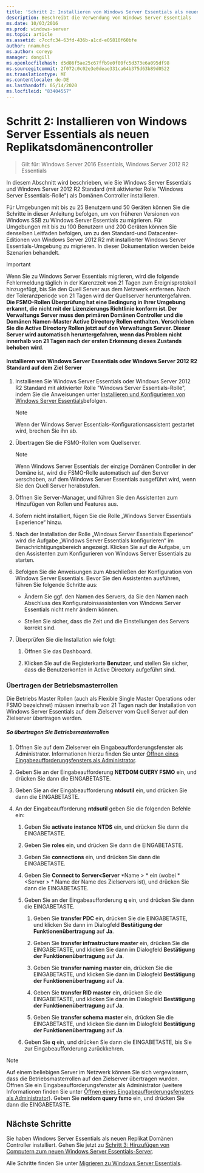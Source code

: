 ```yaml
---
title: 'Schritt 2: Installieren von Windows Server Essentials als neuen Replikatsdomänencontroller'
description: Beschreibt die Verwendung von Windows Server Essentials
ms.date: 10/03/2016
ms.prod: windows-server
ms.topic: article
ms.assetid: c7ccfc34-63fd-436b-a1cd-e05810f60bfe
author: nnamuhcs
ms.author: coreyp
manager: dongill
ms.openlocfilehash: d5d86f5ae25c67ffb9e0f00fc5d373e6a095df98
ms.sourcegitcommit: 2f072c0c02e3e0deae331ca64b375d63b89d0522
ms.translationtype: MT
ms.contentlocale: de-DE
ms.lasthandoff: 05/14/2020
ms.locfileid: "83404557"
---
```

# <a name="step-2-install-windows-server-essentials-as-a-new-replica-domain-controller"></a>Schritt 2: Installieren von Windows Server Essentials als neuen Replikatsdomänencontroller

>Gilt für: Windows Server 2016 Essentials, Windows Server 2012 R2 Essentials

In diesem Abschnitt wird beschrieben, wie Sie Windows Server Essentials und Windows Server 2012 R2 Standard (mit aktivierter Rolle "Windows Server Essentials-Rolle") als Domänen Controller installieren.  
  
 Für Umgebungen mit bis zu 25 Benutzern und 50 Geräten können Sie die Schritte in dieser Anleitung befolgen, um von früheren Versionen von Windows SSB zu Windows Server Essentials zu migrieren. Für Umgebungen mit bis zu 100 Benutzern und 200 Geräten können Sie denselben Leitfaden befolgen, um zu den Standard-und Datacenter-Editionen von Windows Server 2012 R2 mit installierter Windows Server Essentials-Umgebung zu migrieren. In dieser Dokumentation werden beide Szenarien behandelt.  
  
> [!IMPORTANT]
>  Wenn Sie zu Windows Server Essentials migrieren, wird die folgende Fehlermeldung täglich in der Karenzzeit von 21 Tagen zum Ereignisprotokoll hinzugefügt, bis Sie den Quell Server aus dem Netzwerk entfernen. Nach der Toleranzperiode von 21 Tagen wird der Quellserver heruntergefahren. <br> **Die FSMO-Rollen Überprüfung hat eine Bedingung in Ihrer Umgebung erkannt, die nicht mit der Lizenzierungs Richtlinie konform ist. Der Verwaltungs Server muss den primären Domänen Controller und die Domänen Namen-Master Active Directory Rollen enthalten. Verschieben Sie die Active Directory Rollen jetzt auf den Verwaltungs Server. Dieser Server wird automatisch heruntergefahren, wenn das Problem nicht innerhalb von 21 Tagen nach der ersten Erkennung dieses Zustands behoben wird**.   
  
#### <a name="install-windows-server-essentials-or-windows-server-2012-r2-standard-on-the-destination-server"></a>Installieren von Windows Server Essentials oder Windows Server 2012 R2 Standard auf dem Ziel Server  
  
1.  Installieren Sie Windows Server Essentials oder Windows Server 2012 R2 Standard mit aktivierter Rolle "Windows Server Essentials-Rolle", indem Sie die Anweisungen unter [Installieren und Konfigurieren von Windows Server Essentials](../install/Install-and-Configure-Windows-Server-Essentials-or-Windows-Server-Essentials-Experience.md)befolgen.  
  
    > [!NOTE]
    >  Wenn der Windows Server Essentials-Konfigurationsassistent gestartet wird, brechen Sie ihn ab.  
  
2.  Übertragen Sie die FSMO-Rollen vom Quellserver.  
  
    > [!NOTE]
    >  Wenn Windows Server Essentials der einzige Domänen Controller in der Domäne ist, wird die FSMO-Rolle automatisch auf den Server verschoben, auf dem Windows Server Essentials ausgeführt wird, wenn Sie den Quell Server herabstufen.  
  
3.  Öffnen Sie Server-Manager, und führen Sie den Assistenten zum Hinzufügen von Rollen und Features aus.  
  
4.  Sofern nicht installiert, fügen Sie die Rolle „Windows Server Essentials Experience“ hinzu.  
  
5.  Nach der Installation der Rolle „Windows Server Essentials Experience“ wird die Aufgabe „Windows Server Essentials konfigurieren“ im Benachrichtigungsbereich angezeigt. Klicken Sie auf die Aufgabe, um den Assistenten zum Konfigurieren von Windows Server Essentials zu starten.  
  
6.  Befolgen Sie die Anweisungen zum Abschließen der Konfiguration von Windows Server Essentials. Bevor Sie den Assistenten ausführen, führen Sie folgende Schritte aus:  
  
    -   Ändern Sie ggf. den Namen des Servers, da Sie den Namen nach Abschluss des Konfiguratoinsassistenten von Windows Server Essentials nicht mehr ändern können.  
  
    -   Stellen Sie sicher, dass die Zeit und die Einstellungen des Servers korrekt sind.  
  
7.  Überprüfen Sie die Installation wie folgt:  
  
    1.  Öffnen Sie das Dashboard.  
  
    2.  Klicken Sie auf die Registerkarte **Benutzer**, und stellen Sie sicher, dass die Benutzerkonten in Active Directory aufgeführt sind.  
  
### <a name="transfer-the-operations-master-roles"></a>Übertragen der Betriebsmasterrollen  
 Die Betriebs Master Rollen (auch als Flexible Single Master Operations oder FSMO bezeichnet) müssen innerhalb von 21 Tagen nach der Installation von Windows Server Essentials auf dem Zielserver vom Quell Server auf den Zielserver übertragen werden.  
  
##### <a name="to-transfer-the-operations-master-roles"></a>So übertragen Sie Betriebsmasterrollen  
  
1.  Öffnen Sie auf dem Zielserver ein Eingabeaufforderungsfenster als Administrator. Informationen hierzu finden Sie unter [Öffnen eines Eingabeaufforderungsfensters als Administrator](https://technet.microsoft.com/library/cc947813\(v=WS.10\).aspx).  
  
2.  Geben Sie an der Eingabeaufforderung **NETDOM QUERY FSMO** ein, und drücken Sie dann die EINGABETASTE.  
  
3.  Geben Sie an der Eingabeaufforderung **ntdsutil** ein, und drücken Sie dann die EINGABETASTE.  
  
4.  An der Eingabeaufforderung **ntdsutil** geben Sie die folgenden Befehle ein:  
  
    1.  Geben Sie **activate instance NTDS** ein, und drücken Sie dann die EINGABETASTE.  
  
    2.  Geben Sie **roles** ein, und drücken Sie dann die EINGABETASTE.  
  
    3.  Geben Sie **connections** ein, und drücken Sie dann die EINGABETASTE.  
  
    4.  Geben Sie **Connect to Server<Server** *Name \> * ein (wobei *<Server \> * Name der Name des Zielservers ist), und drücken Sie dann die EINGABETASTE.  
  
    5.  Geben Sie an der Eingabeaufforderung **q** ein, und drücken Sie dann die EINGABETASTE.  
  
        1.  Geben Sie **transfer PDC** ein, drücken Sie die EINGABETASTE, und klicken Sie dann im Dialogfeld **Bestätigung der Funktionenübertragung** auf **Ja**.  
  
        2.  Geben Sie **transfer infrastructure master** ein, drücken Sie die EINGABETASTE, und klicken Sie dann im Dialogfeld **Bestätigung der Funktionenübertragung** auf **Ja**.  
  
        3.  Geben Sie **transfer naming master** ein, drücken Sie die EINGABETASTE, und klicken Sie dann im Dialogfeld **Bestätigung der Funktionenübertragung** auf **Ja**.  
  
        4.  Geben Sie **transfer RID master** ein, drücken Sie die EINGABETASTE, und klicken Sie dann im Dialogfeld **Bestätigung der Funktionenübertragung** auf **Ja**.  
  
        5.  Geben Sie **transfer schema master** ein, drücken Sie die EINGABETASTE, und klicken Sie dann im Dialogfeld **Bestätigung der Funktionenübertragung** auf **Ja**.  
  
    6.  Geben Sie **q** ein, und drücken Sie dann die EINGABETASTE, bis Sie zur Eingabeaufforderung zurückkehren.  
  
> [!NOTE]
>  Auf einem beliebigen Server im Netzwerk können Sie sich vergewissern, dass die Betriebsmasterrollen auf den Zielserver übertragen wurden. Öffnen Sie ein Eingabeaufforderungsfenster als Administrator (weitere Informationen finden Sie unter [Öffnen eines Eingabeaufforderungsfensters als Administrator](https://technet.microsoft.com/library/cc947813\(v=WS.10\).aspx)). Geben Sie **netdom query fsmo** ein, und drücken Sie dann die EINGABETASTE.  
  
## <a name="next-steps"></a>Nächste Schritte  
 Sie haben Windows Server Essentials als neuen Replikat Domänen Controller installiert. Gehen Sie jetzt zu [Schritt 3: Hinzufügen von Computern zum neuen Windows Server Essentials-Server](Step-3--Join-computers-to-the-new-Windows-Server-Essentials-server.md).  
  
Alle Schritte finden Sie unter [Migrieren zu Windows Server Essentials](Migrate-from-Previous-Versions-to-Windows-Server-Essentials-or-Windows-Server-Essentials-Experience.md).

